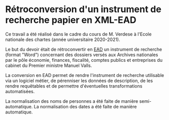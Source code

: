 # Rétroconversion d'un instrument de recherche papier en XML-EAD

Ce travail a été réalisé dans le cadre du cours de M. Verdese à l'Ecole nationale des chartes (année universitaire 2020-2021). 

Le but du devoir était de rétroconvertir en [EAD](https://en.wikipedia.org/wiki/Encoded_Archival_Description) un instrument de recherche (format "Word") concernant des dossiers versés aux Archives nationales par le pôle économie, finances, fiscalité, comptes publics et entreprises du cabinet du Premier ministre Manuel Valls. 

La conversion en EAD permet de rendre l'instrument de recherche utilisable via un logiciel métier, de pérenniser les données de description, de les rendre requêtables et de permettre d'éventuelles transformations automatisées. 

La normalisation des noms de personnes a été faite de manière semi-automatique. La normalisation des dates a été faite de manière automatique. 